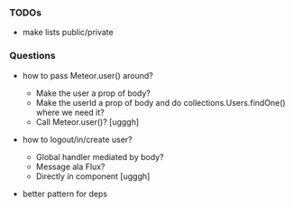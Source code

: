 ### TODOs

- make lists public/private


### Questions

- how to pass Meteor.user() around?
  - Make the user a prop of body?
  - Make the userId a prop of body and do collections.Users.findOne() where we need it?
  - Call Meteor.user()? [ugggh]

- how to logout/in/create user? 
  - Global handler mediated by body?
  - Message ala Flux?
  - Directly in component [ugggh]

- better pattern for deps

